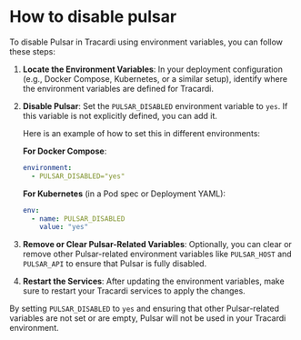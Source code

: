 # How to disable pulsar

To disable Pulsar in Tracardi using environment variables, you can follow these steps:

1. **Locate the Environment Variables**: In your deployment configuration (e.g., Docker Compose, Kubernetes, or a
   similar setup), identify where the environment variables are defined for Tracardi.

2. **Disable Pulsar**: Set the `PULSAR_DISABLED` environment variable to `yes`. If this variable is not explicitly
   defined, you can add it.

   Here is an example of how to set this in different environments:

   **For Docker Compose**:
   ```yaml
   environment:
     - PULSAR_DISABLED="yes"
   ```

   **For Kubernetes** (in a Pod spec or Deployment YAML):
   ```yaml
   env:
     - name: PULSAR_DISABLED
       value: "yes"
   ```

3. **Remove or Clear Pulsar-Related Variables**: Optionally, you can clear or remove other Pulsar-related environment
   variables like `PULSAR_HOST` and `PULSAR_API` to ensure that Pulsar is fully disabled.

4. **Restart the Services**: After updating the environment variables, make sure to restart your Tracardi services to
   apply the changes.

By setting `PULSAR_DISABLED` to `yes` and ensuring that other Pulsar-related variables are not set or are empty, Pulsar
will not be used in your Tracardi environment.